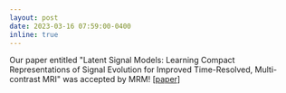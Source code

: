 ```yaml
---
layout: post
date: 2023-03-16 07:59:00-0400
inline: true
---
```


Our paper entitled "Latent Signal Models: Learning Compact Representations of Signal Evolution for Improved Time-Resolved, Multi-contrast MRI" was accepted by MRM! [\[paper\]](https://onlinelibrary.wiley.com/doi/10.1002/mrm.29657)
